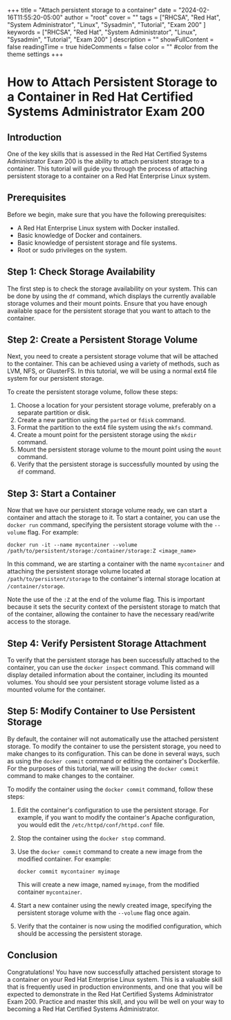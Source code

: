 +++
title = "Attach persistent storage to a container"
date = "2024-02-16T11:55:20-05:00"
author = "root"
cover = ""
tags = ["RHCSA", "Red Hat", "System Administrator", "Linux", "Sysadmin", "Tutorial", "Exam 200" ]
keywords = ["RHCSA", "Red Hat", "System Administrator", "Linux", "Sysadmin", "Tutorial", "Exam 200" ]
description = ""
showFullContent = false
readingTime = true
hideComments = false
color = "" #color from the theme settings
+++


# How to Attach Persistent Storage to a Container in Red Hat Certified Systems Administrator Exam 200

## Introduction
One of the key skills that is assessed in the Red Hat Certified Systems Administrator Exam 200 is the ability to attach persistent storage to a container. This tutorial will guide you through the process of attaching persistent storage to a container on a Red Hat Enterprise Linux system. 

## Prerequisites
Before we begin, make sure that you have the following prerequisites:
- A Red Hat Enterprise Linux system with Docker installed.
- Basic knowledge of Docker and containers.
- Basic knowledge of persistent storage and file systems.
- Root or sudo privileges on the system.

## Step 1: Check Storage Availability
The first step is to check the storage availability on your system. This can be done by using the `df` command, which displays the currently available storage volumes and their mount points. Ensure that you have enough available space for the persistent storage that you want to attach to the container.

## Step 2: Create a Persistent Storage Volume
Next, you need to create a persistent storage volume that will be attached to the container. This can be achieved using a variety of methods, such as LVM, NFS, or GlusterFS. In this tutorial, we will be using a normal ext4 file system for our persistent storage. 

To create the persistent storage volume, follow these steps:

1. Choose a location for your persistent storage volume, preferably on a separate partition or disk.
2. Create a new partition using the `parted` or `fdisk` command.
3. Format the partition to the ext4 file system using the `mkfs` command.
4. Create a mount point for the persistent storage using the `mkdir` command.
5. Mount the persistent storage volume to the mount point using the `mount` command.
6. Verify that the persistent storage is successfully mounted by using the `df` command.

## Step 3: Start a Container
Now that we have our persistent storage volume ready, we can start a container and attach the storage to it. To start a container, you can use the `docker run` command, specifying the persistent storage volume with the `--volume` flag. For example:

```
docker run -it --name mycontainer --volume /path/to/persistent/storage:/container/storage:Z <image_name>
```

In this command, we are starting a container with the name `mycontainer` and attaching the persistent storage volume located at `/path/to/persistent/storage` to the container's internal storage location at `/container/storage`.

Note the use of the `:Z` at the end of the volume flag. This is important because it sets the security context of the persistent storage to match that of the container, allowing the container to have the necessary read/write access to the storage.

## Step 4: Verify Persistent Storage Attachment
To verify that the persistent storage has been successfully attached to the container, you can use the `docker inspect` command. This command will display detailed information about the container, including its mounted volumes. You should see your persistent storage volume listed as a mounted volume for the container.

## Step 5: Modify Container to Use Persistent Storage
By default, the container will not automatically use the attached persistent storage. To modify the container to use the persistent storage, you need to make changes to its configuration. This can be done in several ways, such as using the `docker commit` command or editing the container's Dockerfile. For the purposes of this tutorial, we will be using the `docker commit` command to make changes to the container.

To modify the container using the `docker commit` command, follow these steps:

1. Edit the container's configuration to use the persistent storage. For example, if you want to modify the container's Apache configuration, you would edit the `/etc/httpd/conf/httpd.conf` file.
2. Stop the container using the `docker stop` command.
3. Use the `docker commit` command to create a new image from the modified container. For example:

    ```
    docker commit mycontainer myimage
    ```
    This will create a new image, named `myimage`, from the modified container `mycontainer`.

4. Start a new container using the newly created image, specifying the persistent storage volume with the `--volume` flag once again.
5. Verify that the container is now using the modified configuration, which should be accessing the persistent storage.

## Conclusion
Congratulations! You have now successfully attached persistent storage to a container on your Red Hat Enterprise Linux system. This is a valuable skill that is frequently used in production environments, and one that you will be expected to demonstrate in the Red Hat Certified Systems Administrator Exam 200. Practice and master this skill, and you will be well on your way to becoming a Red Hat Certified Systems Administrator.